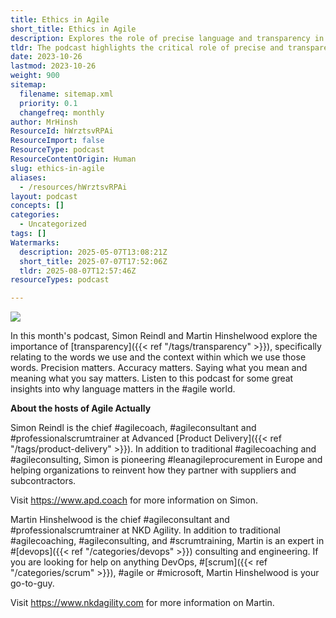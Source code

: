 ```yaml
---
title: Ethics in Agile
short_title: Ethics in Agile
description: Explores the role of precise language and transparency in Agile, highlighting why word choice and context are crucial for ethical communication in Agile teams.
tldr: The podcast highlights the critical role of precise and transparent language in Agile environments, emphasizing that clarity in communication directly impacts team effectiveness and ethical practice. Key insights include the importance of saying exactly what you mean and understanding the context of your words. Development managers should ensure their teams prioritize clear, accurate communication to support better collaboration and outcomes.
date: 2023-10-26
lastmod: 2023-10-26
weight: 900
sitemap:
  filename: sitemap.xml
  priority: 0.1
  changefreq: monthly
author: MrHinsh
ResourceId: hWrztsvRPAi
ResourceImport: false
ResourceType: podcast
ResourceContentOrigin: Human
slug: ethics-in-agile
aliases:
  - /resources/hWrztsvRPAi
layout: podcast
concepts: []
categories:
  - Uncategorized
tags: []
Watermarks:
  description: 2025-05-07T13:08:21Z
  short_title: 2025-07-07T17:52:06Z
  tldr: 2025-08-07T12:57:46Z
resourceTypes: podcast

---
```

![](https://nkdagility.com/wp-content/uploads/2023/10/37154808-1680362242684-ab5e16c6c3e31-jpg.webp)

In this month's podcast, Simon Reindl and Martin Hinshelwood explore the importance of [transparency]({{< ref "/tags/transparency" >}}), specifically relating to the words we use and the context within which we use those words. Precision matters. Accuracy matters. Saying what you mean and meaning what you say matters. Listen to this podcast for some great insights into why language matters in the #agile world.

**About the hosts of Agile Actually**

Simon Reindl is the chief #agilecoach, #agileconsultant and #professionalscrumtrainer at Advanced [Product Delivery]({{< ref "/tags/product-delivery" >}}). In addition to traditional #agilecoaching and #agileconsulting, Simon is pioneering #leanagileprocurement in Europe and helping organizations to reinvent how they partner with suppliers and subcontractors.

Visit https://www.apd.coach for more information on Simon.

Martin Hinshelwood is the chief #agileconsultant and #professionalscrumtrainer at NKD Agility. In addition to traditional #agilecoaching, #agileconsulting, and #scrumtraining, Martin is an expert in #[devops]({{< ref "/categories/devops" >}}) consulting and engineering. If you are looking for help on anything DevOps, #[scrum]({{< ref "/categories/scrum" >}}), #agile or #microsoft, Martin Hinshelwood is your go-to-guy.

Visit https://www.nkdagility.com for more information on Martin.
